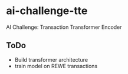 # ai-challenge-tte
AI Challenge: Transaction Transformer Encoder


## ToDo 

- Build transformer architecture
- train model on REWE transactions